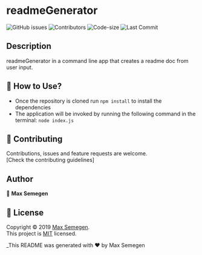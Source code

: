 # readmeGenerator

![GitHub issues](https://img.shields.io/github/issues-raw/Maxsem4/readmeGenerator) ![Contributors](https://img.shields.io/github/contributors/Maxsem4/readmeGenerator) ![Code-size](https://img.shields.io/github/languages/code-size/Maxsem4/readmeGenerator) ![Last Commit](https://img.shields.io/github/last-commit/Maxsem4/readmeGenerator)

## Description

readmeGenerator in a command line app that creates a readme doc from user input.

## 🚀 How to Use?

- Once the repository is cloned run `npm install` to install the dependencies
- The application will be invoked by running the following command in the terminal: `node index.js`

## 🤝 Contributing

Contributions, issues and feature requests are welcome.<br />
[Check the contributing guidelines]<br />

## Author

👤 **Max Semegen**

## 📝 License

Copyright © 2019 [Max Semegen](https://github.com/Maxsem4).<br />
This project is [MIT](https://choosealicense.com/licenses/mit/) licensed.

\_This README was generated with ❤️ by Max Semegen

